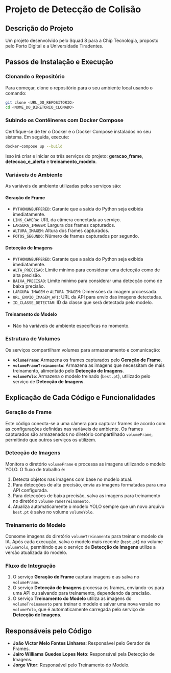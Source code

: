 # Projeto de Detecção de Colisão

## Descrição do Projeto
Um projeto desenvolvido pelo Squad 8 para a Chip Tecnologia, proposto pelo Porto Digital e a Universidade Tiradentes.

## Passos de Instalação e Execução

### Clonando o Repositório
Para começar, clone o repositório para o seu ambiente local usando o comando:
```bash
git clone <URL_DO_REPOSITORIO>
cd <NOME_DO_DIRETORIO_CLONADO>
```

### Subindo os Contêineres com Docker Compose
Certifique-se de ter o Docker e o Docker Compose instalados no seu sistema. Em seguida, execute:
```bash
docker-compose up --build
```
Isso irá criar e iniciar os três serviços do projeto: **geracao_frame**, **deteccao_e_alerta** e **treinamento_modelo**.

### Variáveis de Ambiente
As variáveis de ambiente utilizadas pelos serviços são:

#### **Geração de Frame**
- `PYTHONUNBUFFERED`: Garante que a saída do Python seja exibida imediatamente.
- `LINK_CAMERA`: URL da câmera conectada ao serviço.
- `LARGURA_IMAGEM`: Largura dos frames capturados.
- `ALTURA_IMAGEM`: Altura dos frames capturados.
- `FOTOS_SEGUNDO`: Número de frames capturados por segundo.

#### **Detecção de Imagens**
- `PYTHONUNBUFFERED`: Garante que a saída do Python seja exibida imediatamente.
- `ALTA_PRECISAO`: Limite mínimo para considerar uma detecção como de alta precisão.
- `BAIXA_PRECISAO`: Limite mínimo para considerar uma detecção como de baixa precisão.
- `LARGURA_IMAGEM` e `ALTURA_IMAGEM`: Dimensões da imagem processada.
- `URL_ENVIO_IMAGEM_API`: URL da API para envio das imagens detectadas.
- `ID_CLASSE_DETECTAR`: ID da classe que será detectada pelo modelo.

#### **Treinamento do Modelo**
- Não há variáveis de ambiente específicas no momento.

### Estrutura de Volumes
Os serviços compartilham volumes para armazenamento e comunicação:
- **`volumeFrame`**: Armazena os frames capturados pelo **Geração de Frame**.
- **`volumeFrameTreinamento`**: Armazena as imagens que necessitam de mais treinamento, alimentado pelo **Detecção de Imagens**.
- **`volumeYolo`**: Armazena o modelo treinado (`best.pt`), utilizado pelo serviço de **Detecção de Imagens**.

## Explicação de Cada Código e Funcionalidades

### Geração de Frame
Este código conecta-se a uma câmera para capturar frames de acordo com as configurações definidas nas variáveis de ambiente. Os frames capturados são armazenados no diretório compartilhado `volumeFrame`, permitindo que outros serviços os utilizem.

### Detecção de Imagens
Monitora o diretório `volumeFrame` e processa as imagens utilizando o modelo YOLO. O fluxo de trabalho é:
1. Detecta objetos nas imagens com base no modelo atual.
2. Para detecções de alta precisão, envia as imagens formatadas para uma API configurada.
3. Para detecções de baixa precisão, salva as imagens para treinamento no diretório `volumeFrameTreinamento`.
4. Atualiza automaticamente o modelo YOLO sempre que um novo arquivo `best.pt` é salvo no volume `volumeYolo`.

### Treinamento do Modelo
Consome imagens do diretório `volumeTreinamento` para treinar o modelo de IA. Após cada execução, salva o modelo mais recente (`best.pt`) no volume `volumeYolo`, permitindo que o serviço de **Detecção de Imagens** utilize a versão atualizada do modelo.

### Fluxo de Integração
1. O serviço **Geração de Frame** captura imagens e as salva no `volumeFrame`.
2. O serviço **Detecção de Imagens** processa os frames, enviando-os para uma API ou salvando para treinamento, dependendo da precisão.
3. O serviço **Treinamento do Modelo** utiliza as imagens do `volumeTreinamento` para treinar o modelo e salvar uma nova versão no `volumeYolo`, que é automaticamente carregada pelo serviço de **Detecção de Imagens**.

## Responsáveis pelo Código
- **João Victor Melo Fontes Linhares**: Responsável pelo Gerador de Frames.
- **Jairo Williams Guedes Lopes Neto**: Responsável pela Detecção de Imagens.
- **Jorge Vitor**: Responsável pelo Treinamento do Modelo.
